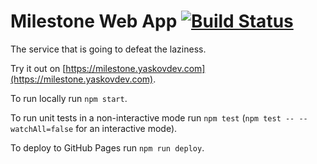 # Milestone Web App [![Build Status](https://github.com/motivepick/motive-web-app/actions/workflows/master_milestone-web-app.yml/badge.svg)](https://github.com/motivepick/motive-web-app/actions/workflows/master_milestone-web-app.yml)

The service that is going to defeat the laziness.

Try it out on [https://milestone.yaskovdev.com](https://milestone.yaskovdev.com).

To run locally run `npm start`.

To run unit tests in a non-interactive mode run `npm test` (`npm test -- --watchAll=false` for an interactive mode).

To deploy to GitHub Pages run `npm run deploy`.
